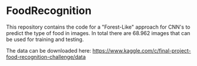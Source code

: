 # FoodRecognition
This repository contains the code for a "Forest-Like" approach for CNN's to predict the type of food in images. In total there are 68.962 images that can be used for training and testing.

The data can be downloaded here: https://www.kaggle.com/c/final-project-food-recognition-challenge/data
